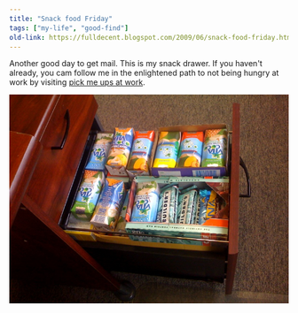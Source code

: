 ```yaml
---
title: "Snack food Friday"
tags: ["my-life", "good-find"]
old-link: https://fulldecent.blogspot.com/2009/06/snack-food-friday.html
---
```


Another good day to get mail. This is my snack drawer. If you haven't already, you cam follow me in the enlightened path to not being hungry at work by visiting [pick me ups at work](./pick-me-ups-at-work).

![Snack drawer](assets/images/2009-06-19-snack-food-friday.jpg)
